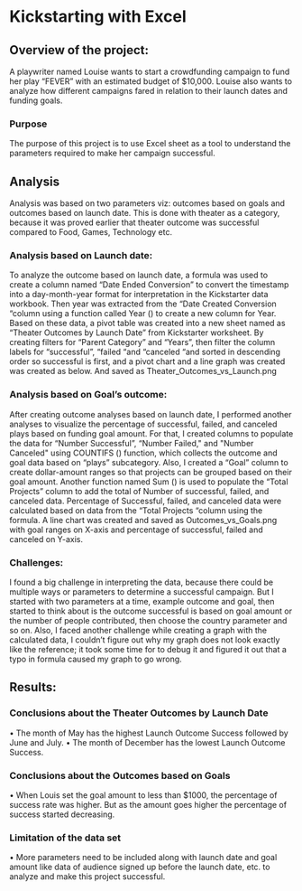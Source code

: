 # Kickstarting with Excel
## Overview of the project:
A playwriter named Louise wants to start a crowdfunding campaign to fund her play “FEVER” with an estimated budget of $10,000. Louise also wants to analyze how different 
campaigns fared in relation to their launch dates and funding goals.
### Purpose
The purpose of this project is to use Excel sheet as a tool to understand the parameters required to make her campaign successful.
## Analysis
Analysis was based on two parameters viz: outcomes based on goals and outcomes based on launch date. This is done with theater as a category, because it was proved earlier that theater outcome was successful compared to Food, Games, Technology etc. 
### Analysis based on Launch date:
To analyze the outcome based on launch date, a formula was used to create a column named “Date Ended Conversion” to convert the timestamp into a day-month-year format for interpretation in the Kickstarter data workbook. Then year was extracted from the “Date Created Conversion “column using a function called Year () to create a new column for Year. Based on these data, a pivot table was created into a new sheet named as “Theater Outcomes by Launch Date” from Kickstarter worksheet. By creating filters for “Parent Category” and “Years”, then filter the column labels for “successful”, “failed “and “canceled “and sorted in descending order so successful is first, and a pivot chart and a line graph was created was created as below. And saved as Theater_Outcomes_vs_Launch.png

### Analysis based on Goal’s outcome:
After creating outcome analyses based on launch date, I performed another analyses to visualize the percentage of successful, failed, and canceled plays based on funding goal amount. For that, I created columns to populate the data for “Number Successful”, “Number Failed," and "Number Canceled" using COUNTIFS () function, which collects the outcome and goal data based on “plays” subcategory. Also, I created a “Goal” column to create dollar-amount ranges so that projects can be grouped based on their goal amount. Another function named Sum () is used to populate the “Total Projects” column to add the total of Number of successful, failed, and canceled data. Percentage of Successful, failed, and canceled data were calculated based on data from the “Total Projects “column using the formula. A line chart was created and saved as Outcomes_vs_Goals.png with goal ranges on X-axis and percentage of successful, failed and canceled on Y-axis.

### Challenges:
I found a big challenge in interpreting the data, because there could be multiple ways or parameters to determine a successful campaign. But I started with two parameters at a time, example outcome and goal, then started to think about is the outcome successful is based on goal amount or the number of people contributed, then choose the country parameter and so on. Also, I faced another challenge while creating a graph with the calculated data, I couldn’t figure out why my graph does not look exactly like the reference; it took some time for to debug it and figured it out that a typo in formula caused my graph to go wrong.
## Results:
### Conclusions about the Theater Outcomes by Launch Date
•	The month of May has the highest Launch Outcome Success followed by June and July.
•	The month of December has the lowest Launch Outcome Success.
### Conclusions about the Outcomes based on Goals
•	When Louis set the goal amount to less than $1000, the percentage of success rate was higher. But as the amount goes higher the percentage of success started decreasing. 
 
### Limitation of the data set 
•	More parameters need to be included along with launch date and goal amount like data of audience signed up before the launch date, etc. to analyze and make this project successful.
